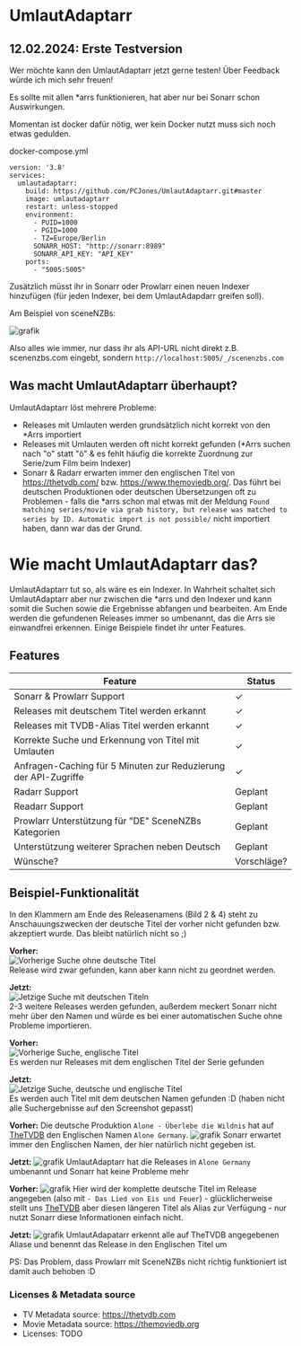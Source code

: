 # UmlautAdaptarr

## 12.02.2024: Erste Testversion
Wer möchte kann den UmlautAdaptarr jetzt gerne testen! Über Feedback würde ich mich sehr freuen!

Es sollte mit allen *arrs funktionieren, hat aber nur bei Sonarr schon Auswirkungen.

Momentan ist docker dafür nötig, wer kein Docker nutzt muss sich noch etwas gedulden. 

docker-compose.yml
```
version: '3.8'
services:
  umlautadaptarr:
    build: https://github.com/PCJones/UmlautAdaptarr.git#master
    image: umlautadaptarr
    restart: unless-stopped
    environment:
      - PUID=1000
      - PGID=1000
      - TZ=Europe/Berlin
      SONARR_HOST: "http://sonarr:8989"
      SONARR_API_KEY: "API_KEY"
    ports:
      - "5005:5005"
```

Zusätzlich müsst ihr in Sonarr oder Prowlarr einen neuen Indexer hinzufügen (für jeden Indexer, bei dem UmlautAdapdarr greifen soll).

Am Beispiel von sceneNZBs:

![grafik](https://github.com/PCJones/UmlautAdaptarr/assets/377223/97ca0aef-1a9e-4560-9374-c3a8215dafd2)

Also alles wie immer, nur dass ihr als API-URL nicht direkt z.B. scenenzbs.com eingebt, sondern 
`http://localhost:5005/_/scenenzbs.com`

## Was macht UmlautAdaptarr überhaupt?
UmlautAdaptarr löst mehrere Probleme:
- Releases mit Umlauten werden grundsätzlich nicht korrekt von den *Arrs importiert
- Releases mit Umlauten werden oft nicht korrekt gefunden (*Arrs suchen nach "o" statt "ö" & es fehlt häufig die korrekte Zuordnung zur Serie/zum Film beim Indexer)
- Sonarr & Radarr erwarten immer den englischen Titel von https://thetvdb.com/ bzw. https://www.themoviedb.org/. Das führt bei deutschen Produktionen oder deutschen Übersetzungen oft zu Problemen - falls die *arrs schon mal etwas mit der Meldung `Found matching series/movie via grab history, but release was matched to series by ID. Automatic import is not possible/` nicht importiert haben, dann war das der Grund.

# Wie macht UmlautAdaptarr das?
UmlautAdaptarr tut so, als wäre es ein Indexer. In Wahrheit schaltet sich UmlautAdaptarr aber nur zwischen die *arrs und den Indexer und kann somit die Suchen sowie die Ergebnisse abfangen und bearbeiten.
Am Ende werden die gefundenen Releases immer so umbenannt, das die Arrs sie einwandfrei erkennen.
Einige Beispiele findet ihr unter Features.


## Features

| Feature                                                           | Status        |
|-------------------------------------------------------------------|---------------|
| Sonarr & Prowlarr Support                                         | ✓             |
| Releases mit deutschem Titel werden erkannt   | ✓             |
| Releases mit TVDB-Alias Titel werden erkannt  | ✓             |
| Korrekte Suche und Erkennung von Titel mit Umlauten                            | ✓             |
| Anfragen-Caching für 5 Minuten zur Reduzierung der API-Zugriffe   | ✓             |
| Radarr Support                                                    | Geplant       |
| Readarr Support                                                   | Geplant       |
| Prowlarr Unterstützung für "DE" SceneNZBs Kategorien              | Geplant       |
| Unterstützung weiterer Sprachen neben Deutsch                     | Geplant       |
| Wünsche?                                                          | Vorschläge?   |

## Beispiel-Funktionalität
In den Klammern am Ende des Releasenamens (Bild 2 & 4) steht zu Anschauungszwecken der deutsche Titel der vorher nicht gefunden bzw. akzeptiert wurde. Das bleibt natürlich nicht so ;)

**Vorher:**  
![Vorherige Suche ohne deutsche Titel](https://i.imgur.com/7pfRzgH.png)  
Release wird zwar gefunden, kann aber kann nicht zu geordnet werden.

**Jetzt:**  
![Jetzige Suche mit deutschen Titeln](https://i.imgur.com/k55YIN9.png)  
2-3 weitere Releases werden gefunden, außerdem meckert Sonarr nicht mehr über den Namen und würde es bei einer automatischen Suche ohne Probleme importieren.

**Vorher:**  
![Vorherige Suche, englische Titel](https://i.imgur.com/pbRlOeX.png)  
Es werden nur Releases mit dem englischen Titel der Serie gefunden

**Jetzt:**  
![Jetzige Suche, deutsche und englische Titel](https://i.imgur.com/eeq0Voj.png)  
Es werden auch Titel mit dem deutschen Namen gefunden :D (haben nicht alle Suchergebnisse auf den Screenshot gepasst)

**Vorher:**
Die deutsche Produktion `Alone - Überlebe die Wildnis` hat auf [TheTVDB](https://thetvdb.com/series/alone-uberlebe-die-wildnis) den Englischen Namen `Alone Germany`.
![grafik](https://github.com/PCJones/UmlautAdaptarr/assets/377223/62158f77-ecc2-4747-af85-4b8f94f51ab4)
Sonarr erwartet immer den Englischen Namen, der hier natürlich nicht gegeben ist.

**Jetzt:**
![grafik](https://github.com/PCJones/UmlautAdaptarr/assets/377223/57539ffc-b8a6-4255-a7f8-03079c10b1e8)
UmlautAdaptarr hat die Releases in `Alone Germany` umbenannt und Sonarr hat keine Probleme mehr

**Vorher:**
![grafik](https://github.com/PCJones/UmlautAdaptarr/assets/377223/8f3297bd-ebe4-42de-b4e6-952882c8b902)
Hier wird der komplette deutsche Titel im Release angegeben (also mit `- Das Lied von Eis und Feuer`) - glücklicherweise stellt uns [TheTVDB](https://thetvdb.com/series/game-of-thrones) aber diesen längeren Titel als Alias zur Verfügung - nur nutzt Sonarr diese Informationen einfach nicht.

**Jetzt:**
![grafik](https://github.com/PCJones/UmlautAdaptarr/assets/377223/52f0caf5-6e9d-442e-9018-ba29f954a890)
UmlautAdapatarr erkennt alle auf TheTVDB angegebenen Aliase und benennt das Release in den Englischen Titel um


PS:
Das Problem, dass Prowlarr mit SceneNZBs nicht richtig funktioniert ist damit auch behoben :D


### Licenses & Metadata source
- TV Metadata source: https://thetvdb.com
- Movie Metadata source: https://themoviedb.org
- Licenses: TODO
